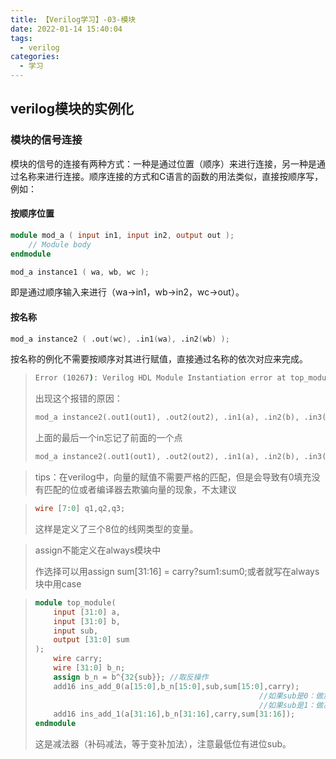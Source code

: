 ```yaml
---
title: 【Verilog学习】-03-模块
date: 2022-01-14 15:40:04
tags:
  - verilog
categories:
  - 学习
---
```


## verilog模块的实例化

### 模块的信号连接

模块的信号的连接有两种方式：一种是通过位置（顺序）来进行连接，另一种是通过名称来进行连接。顺序连接的方式和C语言的函数的用法类似，直接按顺序写，例如：

<!--more-->

#### 按顺序位置

```verilog
module mod_a ( input in1, input in2, output out );
    // Module body
endmodule

mod_a instance1 ( wa, wb, wc );
```

即是通过顺序输入来进行（wa->in1，wb->in2，wc->out）。

#### 按名称

```verilog
mod_a instance2 ( .out(wc), .in1(wa), .in2(wb) );
```

按名称的例化不需要按顺序对其进行赋值，直接通过名称的依次对应来完成。

>```cmd
>Error (10267): Verilog HDL Module Instantiation error at top_module.v(9): cannot connect instance ports both by order and by name File: /home/h/work/hdlbits.3288734/top_module.v Line: 9
>```
>
>出现这个报错的原因：
>
>```verilog
>mod_a instance2(.out1(out1), .out2(out2), .in1(a), .in2(b), .in3(c), in4(d));
>```
>
>上面的最后一个in忘记了前面的一个点
>
>```verilog
>mod_a instance2(.out1(out1), .out2(out2), .in1(a), .in2(b), .in3(c), .in4(d));
>```

> tips：在verilog中，向量的赋值不需要严格的匹配，但是会导致有0填充没有匹配的位或者编译器去欺骗向量的现象，不太建议

> ```verilog
> wire [7:0] q1,q2,q3;
> ```
>
> 这样是定义了三个8位的线网类型的变量。

> assign不能定义在always模块中
>
> 作选择可以用assign sum[31:16] = carry?sum1:sum0;或者就写在always块中用case

> ```verilog
> module top_module(
>     input [31:0] a,
>     input [31:0] b,
>     input sub,
>     output [31:0] sum
> );
>     wire carry;
>     wire [31:0] b_n;
>     assign b_n = b^{32{sub}};	//取反操作
>     add16 ins_add_0(a[15:0],b_n[15:0],sub,sum[15:0],carry);		//sub是减法标志：
>     												//如果sub是0：做加法a+b+0
>     												//如果sub是1：做减法a+(~b)+1
>     add16 ins_add_1(a[31:16],b_n[31:16],carry,sum[31:16]);
> endmodule
> ```
>
> 这是减法器（补码减法，等于变补加法），注意最低位有进位sub。

